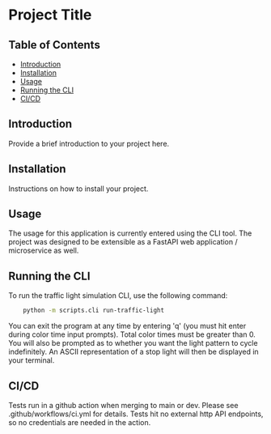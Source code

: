 # Project Title

## Table of Contents
- [Introduction](#introduction)
- [Installation](#installation)
- [Usage](#usage)
- [Running the CLI](#running-the-cli)
- [CI/CD](#cicd)

## Introduction
Provide a brief introduction to your project here.

## Installation
Instructions on how to install your project.

## Usage
The usage for this application is currently entered using the CLI tool. The project was designed to be extensible as a FastAPI web application / microservice as well.

## Running the CLI
To run the traffic light simulation CLI, use the following command:

```bash
    python -m scripts.cli run-traffic-light
```

You can exit the program at any time by entering 'q' (you must hit enter during color time input prompts). Total color times must be greater than 0. You will also be prompted as to whether you want the light pattern to cycle indefinitely. An ASCII representation of a stop light will then be displayed in your terminal.

## CI/CD
Tests run in a github action when merging to main or dev. Please see .github/workflows/ci.yml for details. Tests hit no external http API endpoints, so no credentials are needed in the action.






















